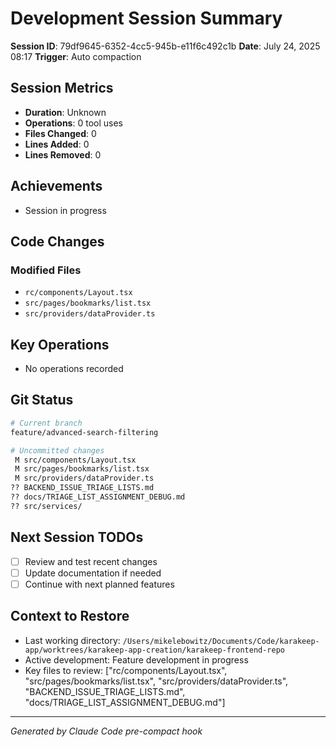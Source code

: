 # Development Session Summary

**Session ID**: 79df9645-6352-4cc5-945b-e11f6c492c1b
**Date**: July 24, 2025 08:17
**Trigger**: Auto compaction


## Session Metrics

- **Duration**: Unknown
- **Operations**: 0 tool uses
- **Files Changed**: 0
- **Lines Added**: 0
- **Lines Removed**: 0

## Achievements

- Session in progress

## Code Changes


### Modified Files
- `rc/components/Layout.tsx`
- `src/pages/bookmarks/list.tsx`
- `src/providers/dataProvider.ts`

## Key Operations

- No operations recorded

## Git Status

```bash
# Current branch
feature/advanced-search-filtering

# Uncommitted changes
 M src/components/Layout.tsx
 M src/pages/bookmarks/list.tsx
 M src/providers/dataProvider.ts
?? BACKEND_ISSUE_TRIAGE_LISTS.md
?? docs/TRIAGE_LIST_ASSIGNMENT_DEBUG.md
?? src/services/

```

## Next Session TODOs

- [ ] Review and test recent changes
- [ ] Update documentation if needed
- [ ] Continue with next planned features

## Context to Restore

- Last working directory: `/Users/mikelebowitz/Documents/Code/karakeep-app/worktrees/karakeep-app-creation/karakeep-frontend-repo`
- Active development: Feature development in progress
- Key files to review: ["rc/components/Layout.tsx", "src/pages/bookmarks/list.tsx", "src/providers/dataProvider.ts", "BACKEND_ISSUE_TRIAGE_LISTS.md", "docs/TRIAGE_LIST_ASSIGNMENT_DEBUG.md"]

---

*Generated by Claude Code pre-compact hook*
